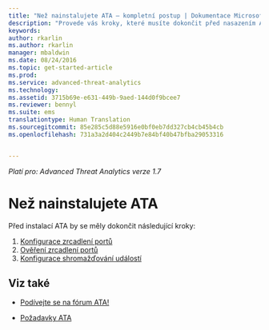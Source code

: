 ```yaml
---
title: "Než nainstalujete ATA – kompletní postup | Dokumentace Microsoftu"
description: "Provede vás kroky, které musíte dokončit před nasazením ATA."
keywords: 
author: rkarlin
ms.author: rkarlin
manager: mbaldwin
ms.date: 08/24/2016
ms.topic: get-started-article
ms.prod: 
ms.service: advanced-threat-analytics
ms.technology: 
ms.assetid: 3715b69e-e631-449b-9aed-144d0f9bcee7
ms.reviewer: bennyl
ms.suite: ems
translationtype: Human Translation
ms.sourcegitcommit: 85e285c5d88e5916e0bf0eb7dd327cb4cb45b4cb
ms.openlocfilehash: 731a3a2d404c2449b7e84bf40b47bfba29053316


---
```


*Platí pro: Advanced Threat Analytics verze 1.7*



# <a name="before-you-install-ata"></a>Než nainstalujete ATA

Před instalací ATA by se měly dokončit následující kroky:

1. [Konfigurace zrcadlení portů](configure-port-mirroring.md)
2. [Ověření zrcadlení portů](validate-port-mirroring.md)
3. [Konfigurace shromažďování událostí](configure-event-collection.md)



## <a name="see-also"></a>Viz také

- [Podívejte se na fórum ATA!](https://social.technet.microsoft.com/Forums/security/home?forum=mata)

- [Požadavky ATA](/advanced-threat-analytics/plan-design/ata-prerequisites)




<!--HONumber=Jan17_HO1-->


